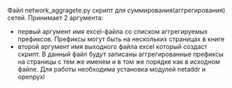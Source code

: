 Файл network_aggragete.py скрипт для суммирования(аггрегирования) сетей. Принимает 2 аргумента:
- первый аргумент имя excel-файла со списком аггрегируемых префиксов. Префиксы могут быть на нескольких страницах в книге
- второй аргумент имя выходного файла excel который создаст скрипт. В данный файл будут записаны аггрегированные префиксы на страницы 
с тем же именем и в том же порядке как в исходном файле.
Для работы необходима установка модулей netaddr и openpyxl
